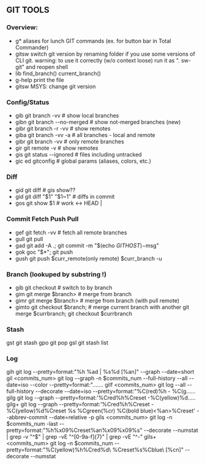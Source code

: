 ## GIT TOOLS

### Overview:
- g*			aliases for lunch GIT commands (ex. for button bar in Total Commander)
- gitsw			switch git version by renaming folder if you use some versions of CLI git.
			  warning: to use it correctly (w/o context loose) run it as ". sw-git" and reopen shell
- lib			find_branch() current_branch() 
- g-help		print the file
- gitsw			MSYS: change git version

### Config/Status
- gib			git branch -vv  	# show local branches	
- gibn          		git branch --no-merged  # show not-merged branches (new)
- gibr 	<remote>	git branch -r -vv 	# show remotes
- giba			git branch -vv -a 	# all branches - local and remote
- gibr			git branch -vv		# only remote branches	
- gir			git remote -v		# show remotes
- gis			git status --ignored	# files including untracked
- gic			ed gitconfig		# global params (aliases, colors, etc.)

### Diff
- gid			git diff		# gis show??
- gid	<hash>		git diff "$1" "$1~1"	# diffs in commit
- gos	<hash>		git show $1		# work <-> HEAD | <hash>

### Commit Fetch Push Pull 
- gef			git fetch -vv		# fetch all remote branches
- gull			git pull
- gad	<msg>		git add -A .; git commit -m "$(echo $GITHOST)-$msg"
- gok	<msg>		goc "$*"; git push 
- gush			git push $curr_remote(only remote) $curr_branch -u

### Branch (lookuped by substring !)
- gib	<branch>	git checkout <branch> 	# switch to by branch
- gim	<branch>	git merge $branch>	# merge from branch
- gimr	<branch>	git merge $branch>	# merge from branch (with pull remote)
- gimto	<branch>	git checkout $branch; 	# merge current branch with another
			git merge $currbranch; 
			git checkout $currbranch

### Stash
gst			git stash
gpo			git pop
gsl			git stash list

### Log
gih			git log --pretty=format:"%h %ad | %s%d [%an]" --graph --date=short
gil	<commits_num>	git log --graph -n $commits_num --full-history --all --date=iso --color --pretty=format:".......
gilf	<commits_num>	git log --all --full-history --decorate --date=iso --pretty=format:"%C(red)%h - %C(g......
gilg			git log --graph --pretty=format:'%Cred%h%Creset -%C(yellow)%d.....
gilg+			git log --graph --pretty=format:'%Cred%h%Creset -%C(yellow)%d%Creset %s %Cgreen(%cr) %C(bold blue)<%an>%Creset' --abbrev-commit --date=relative -p
gils	<commits_num>	git log -n $commits_num -last --pretty=format:"%h%x09%Creset%an%x09%x09%s" --decorate --numstat | grep -v "^$"  | grep -vE "^[0-9a-f]{7}" | grep -vE "^-"
gils+	<commits_num>	git log -n $commits_num --pretty=format:"%C(yellow)%h%Cred%d\\ %Creset%s%Cblue\\ [%cn]" --decorate --numstat

